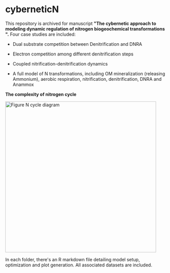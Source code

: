 # cyberneticN

This repository is archived for manuscript **"The cybernetic approach to modeling dynamic regulation of nitrogen biogeochemical transformations 
".** Four case studies are included: 


* Dual substrate competition between Denitrification and DNRA

* Electron competition among different denitrification steps

* Coupled nitrification-denitrification dynamics

* A full model of N transformations, including OM mineralization (releasing Ammonium), aerobic respiration, nitrification, denitrification, DNRA and Anammox



**The complexity of nitrogen cycle**

<img width="475" alt="Figure N cycle diagram" src="https://user-images.githubusercontent.com/16612176/124702199-db4a1400-dea4-11eb-815b-1b6aa31bd199.png">



In each folder, there's an R markdown file detailing model setup, optimization and plot generation. All associated datasets are included.
